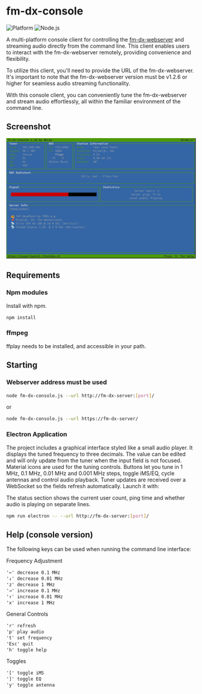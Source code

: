 # fm-dx-console

![Platform](https://img.shields.io/badge/platform-linux%20%7C%20windows%20%7C%20macos-brightgreen)
![Node.js](https://img.shields.io/badge/node-%3E%3D14.x-blue)


A multi-platform console client for controlling the [fm-dx-webserver](https://github.com/NoobishSVK/fm-dx-webserver) and streaming audio directly from the command line. This client enables users to interact with the fm-dx-webserver remotely, providing convenience and flexibility.

To utilize this client, you'll need to provide the URL of the fm-dx-webserver. It's important to note that the fm-dx-webserver version must be v1.2.6 or higher for seamless audio streaming functionality.

With this console client, you can conveniently tune the fm-dx-webserver and stream audio effortlessly, all within the familiar environment of the command line.

## Screenshot

![Screenshot Linux](images/screenshot-Linux.png "Screenshot Linux")

## Requirements

### Npm modules

Install with npm.

```bash
npm install
```

### ffmpeg

ffplay needs to be installed, and accessible in your path.

## Starting

### Webserver address must be used

```bash
node fm-dx-console.js --url http://fm-dx-server:[port]/
```

or

```bash
node fm-dx-console.js --url https://fm-dx-server/
```

### Electron Application

The project includes a graphical interface styled like a small audio player. It
displays the tuned frequency to three decimals. The value can be edited and will
only update from the tuner when the input field is not focused. Material icons
are used for the tuning controls. Buttons let you tune in 1 MHz, 0.1 MHz, 0.01
MHz and 0.001 MHz steps, toggle iMS/EQ, cycle antennas and control audio
playback. Tuner updates are received over a WebSocket so the fields refresh
automatically. Launch it with:

The status section shows the current user count, ping time and whether audio is
playing on separate lines.

```bash
npm run electron -- --url http://fm-dx-server:[port]/
```

## Help (console version)

The following keys can be used when running the command line interface:

Frequency Adjustment

    '←' decrease 0.1 MHz
    '↓' decrease 0.01 MHz
    'z' decrease 1 MHz
    '→' increase 0.1 MHz
    '↑' increase 0.01 MHz
    'x' increase 1 MHz

General Controls

    'r' refresh
    'p' play audio
    't' set frequency
    'Esc' quit
    'h' toggle help

Toggles

    '[' toggle iMS
    ']' toggle EQ
    'y' toggle antenna

